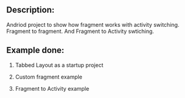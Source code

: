 ## Description:

Andriod project to show how fragment works with activity switching. Fragment to fragment. And Fragment to Activity swtiching. 


## Example done:

1) Tabbed Layout as a startup project

2) Custom fragment example

3) Fragment to Activity example 


